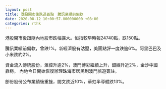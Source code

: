 ```yaml
---
layout: post
title: 港股開市後跌過百點　騰訊業績前偏軟
date: 2020-08-12 10:00:57.000000000 +08:00
categories: rthk
---
```


港股開市後跟隨內地股市跌幅擴大。恒指較早時報24740點，跌150點。

騰訊業績前偏軟，曾跌1%。新經濟股有沽壓，美團點評一度跌逾6%。阿里巴巴及小米跌約2%。

資金流入傳統股份，滙控升逾2%，澳門博彩繼續上升，銀娛升近2%，金沙中國靠穩。
內地今日開始恢復辦理珠海市居民到澳門旅遊簽註。

部份股份公布業績後重挫，閱文跌近10%，華虹半導體跌13%。
